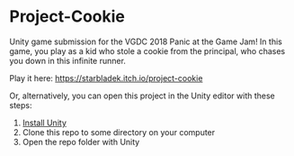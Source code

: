 # Project-Cookie
Unity game submission for the VGDC 2018 Panic at the Game Jam! In this game, you play as a kid who stole a cookie from the principal, who chases you down in this infinite runner.

Play it here: https://starbladek.itch.io/project-cookie

Or, alternatively, you can open this project in the Unity editor with these steps:
1. [Install Unity](https://unity.com/)
2. Clone this repo to some directory on your computer
3. Open the repo folder with Unity
